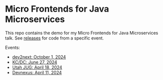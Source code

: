 # Micro Frontends for Java Microservices

This repo contains the demo for my Micro Frontends for Java Microservices talk. See [releases](https://github.com/mraible/jhipster-micro-frontends/releases) for code from a specific event. 

Events:

- [dev2next: October 1, 2024](https://speakerdeck.com/mraible/micro-frontends-for-java-microservices-dev2next-2024)
- [KC/DC: June 27, 2024](https://speakerdeck.com/mraible/micro-frontends-for-java-microservices-kcdc-2024)
- [Utah JUG: April 18, 2024](https://speakerdeck.com/mraible/micro-frontends-for-java-microservices-utah-jug-2024)
- [Devnexus: April 11, 2024](https://speakerdeck.com/mraible/micro-frontends-for-java-microservices-devnexus-2024)
